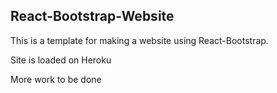 ## React-Bootstrap-Website

This is a template for making a website using React-Bootstrap.

Site is loaded on Heroku

More work to be done
